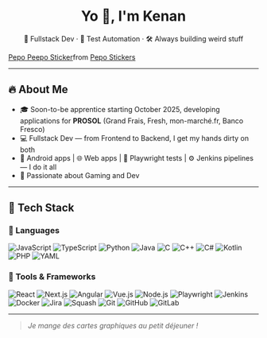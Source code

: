 <h1 align="center">Yo 👋, I'm Kenan</h1>
<p align="center">🧠 Fullstack Dev · 🧪 Test Automation · 🛠️ Always building weird stuff</p>
<p align="center">
  <div class="tenor-gif-embed" data-postid="13385793077507792278" data-share-method="host" data-aspect-ratio="1" data-width="100%"><a href="https://tenor.com/view/pepo-peepo-pepe-flag-bosnia-gif-13385793077507792278">Pepo Peepo Sticker</a>from <a href="https://tenor.com/search/pepo-stickers">Pepo Stickers</a></div>
  <script type="text/javascript" async src="https://tenor.com/embed.js"></script>
</p>

---

## 🔥 About Me

- 🎓 Soon-to-be apprentice starting October 2025, developing applications for **PROSOL** (Grand Frais, Fresh, mon-marché.fr, Banco Fresco)
- 💻 Fullstack Dev — from Frontend to Backend, I get my hands dirty on both
- 📱 Android apps | 🌐 Web apps | 🧪 Playwright tests | ⚙️ Jenkins pipelines — I do it all
- 🚀 Passionate about Gaming and Dev

---

## 🚀 Tech Stack

### 💬 Languages

![JavaScript](https://img.shields.io/badge/-JavaScript-F7DF1E?style=flat-square&logo=javascript&logoColor=black)
![TypeScript](https://img.shields.io/badge/-TypeScript-3178C6?style=flat-square&logo=typescript&logoColor=white)
![Python](https://img.shields.io/badge/-Python-3776AB?style=flat-square&logo=python&logoColor=white)
![Java](https://img.shields.io/badge/-Java-007396?style=flat-square&logo=java&logoColor=white)
![C](https://img.shields.io/badge/-C-00599C?style=flat-square&logo=c&logoColor=white)
![C++](https://img.shields.io/badge/-C++-00599C?style=flat-square&logo=c%2b%2b&logoColor=white)
![C#](https://img.shields.io/badge/-CSharp-239120?style=flat-square&logo=c-sharp&logoColor=white)
![Kotlin](https://img.shields.io/badge/-Kotlin-0095D5?style=flat-square&logo=kotlin&logoColor=white)
![PHP](https://img.shields.io/badge/-PHP-777BB4?style=flat-square&logo=php&logoColor=white)
![YAML](https://img.shields.io/badge/-YAML-000?style=flat-square&logo=yaml&logoColor=white)

### 🧰 Tools & Frameworks

![React](https://img.shields.io/badge/-React-20232A?style=flat-square&logo=react&logoColor=61DAFB)
![Next.js](https://img.shields.io/badge/-Next.js-000?style=flat-square&logo=next.js)
![Angular](https://img.shields.io/badge/-Angular-DD0031?style=flat-square&logo=angular&logoColor=white)
![Vue.js](https://img.shields.io/badge/-Vue.js-4FC08D?style=flat-square&logo=vue.js&logoColor=white)
![Node.js](https://img.shields.io/badge/-Node.js-339933?style=flat-square&logo=node.js&logoColor=white)
![Playwright](https://img.shields.io/badge/-Playwright-2EAD33?style=flat-square&logo=playwright&logoColor=white)
![Jenkins](https://img.shields.io/badge/-Jenkins-D24939?style=flat-square&logo=jenkins&logoColor=white)
![Docker](https://img.shields.io/badge/-Docker-2496ED?style=flat-square&logo=docker&logoColor=white)
![Jira](https://img.shields.io/badge/-Jira-0052CC?style=flat-square&logo=jira&logoColor=white)
![Squash](https://img.shields.io/badge/-Squash-0088CC?style=flat-square)
![Git](https://img.shields.io/badge/-Git-F05032?style=flat-square&logo=git&logoColor=white)
![GitHub](https://img.shields.io/badge/-GitHub-181717?style=flat-square&logo=github&logoColor=white)
![GitLab](https://img.shields.io/badge/-GitLab-FCA121?style=flat-square&logo=gitlab&logoColor=white)

---

> *Je mange des cartes graphiques au petit déjeuner !*
